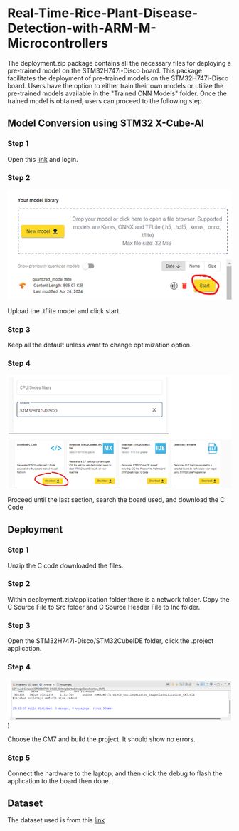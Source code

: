 # Real-Time-Rice-Plant-Disease-Detection-with-ARM-M-Microcontrollers
The deployment.zip package contains all the necessary files for deploying a pre-trained model on the STM32H747i-Disco board. This package facilitates the deployment of pre-trained models on the STM32H747i-Disco board. Users have the option to either train their own models or utilize the pre-trained models available in the "Trained CNN Models" folder. Once the trained model is obtained, users can proceed to the following step.

## Model Conversion using STM32 X-Cube-AI
### Step 1
Open this [link](https://my.st.com/cas/login?service=https://my.st.com/cas-idpwebsso/login%3Fresume%3D%2Fas%2FkVO5J%2Fresume%2Fas%2Fauthorization.ping%26spentity%3Dnull) and login. 
### Step 2
![STM32X-Cube-AI](https://github.com/jingxan/Real-Time-Rice-Plant-Disease-Detection-with-ARM-M-Microcontrollers/blob/main/Images/X-Cube-AI_login_page.png)

Upload the .tflite model and click start.
### Step 3
Keep all the default unless want to change optimization option. 
### Step 4
![Download C Code Files](https://github.com/jingxan/Real-Time-Rice-Plant-Disease-Detection-with-ARM-M-Microcontrollers/blob/main/Images/Download_C_Code.png)

Proceed until the last section, search the board used, and download the C Code

## Deployment
### Step 1
Unzip the C code downloaded the files.
### Step 2
Within deployment.zip/application folder there is a network folder. Copy the C Source File to Src folder and C Source Header File to Inc folder.
### Step 3
Open the STM32H747i-Disco/STM32CubeIDE folder, click the .project application.
### Step 4
![No Errors](https://github.com/jingxan/Real-Time-Rice-Plant-Disease-Detection-with-ARM-M-Microcontrollers/blob/main/Images/Deployment_No_Error.png))

Choose the CM7 and build the project. It should show no errors.
### Step 5
Connect the hardware to the laptop, and then click the debug to flash the application to the board then done.

## Dataset
The dataset used is from this [link](https://data.mendeley.com/datasets/fwcj7stb8r/1)



